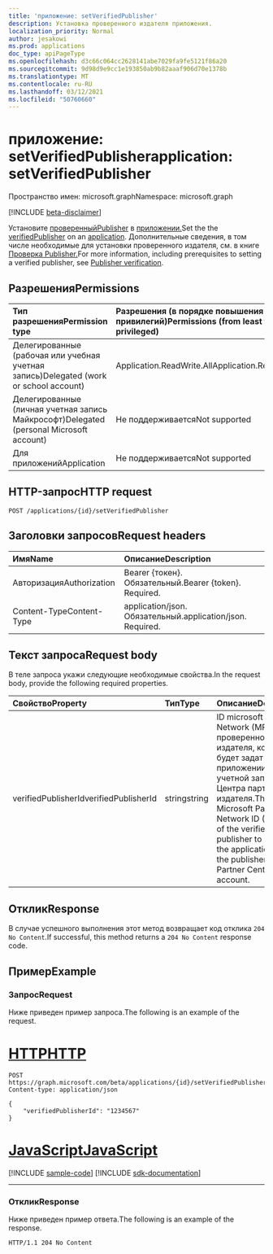 ```yaml
---
title: 'приложение: setVerifiedPublisher'
description: Установка проверенного издателя приложения.
localization_priority: Normal
author: jesakowi
ms.prod: applications
doc_type: apiPageType
ms.openlocfilehash: d3c66c064cc2628141abe7029fa9fe5121f86a20
ms.sourcegitcommit: 9d98d9e9cc1e193850ab9b82aaaf906d70e1378b
ms.translationtype: MT
ms.contentlocale: ru-RU
ms.lasthandoff: 03/12/2021
ms.locfileid: "50760660"
---
```

# <a name="application-setverifiedpublisher"></a><span data-ttu-id="c935e-103">приложение: setVerifiedPublisher</span><span class="sxs-lookup"><span data-stu-id="c935e-103">application: setVerifiedPublisher</span></span>

<span data-ttu-id="c935e-104">Пространство имен: microsoft.graph</span><span class="sxs-lookup"><span data-stu-id="c935e-104">Namespace: microsoft.graph</span></span>

[!INCLUDE [beta-disclaimer](../../includes/beta-disclaimer.md)]

<span data-ttu-id="c935e-105">Установите [проверенныйPublisher](../resources/verifiedPublisher.md) в [приложении.](../resources/application.md)</span><span class="sxs-lookup"><span data-stu-id="c935e-105">Set the the [verifiedPublisher](../resources/verifiedPublisher.md) on an [application](../resources/application.md).</span></span> <span data-ttu-id="c935e-106">Дополнительные сведения, в том числе необходимые для установки проверенного издателя, см. в книге [Проверка Publisher.](/azure/active-directory/develop/publisher-verification-overview)</span><span class="sxs-lookup"><span data-stu-id="c935e-106">For more information, including prerequisites to setting a verified publisher, see [Publisher verification](/azure/active-directory/develop/publisher-verification-overview).</span></span>

## <a name="permissions"></a><span data-ttu-id="c935e-107">Разрешения</span><span class="sxs-lookup"><span data-stu-id="c935e-107">Permissions</span></span>

|<span data-ttu-id="c935e-108">Тип разрешения</span><span class="sxs-lookup"><span data-stu-id="c935e-108">Permission type</span></span>      | <span data-ttu-id="c935e-109">Разрешения (в порядке повышения привилегий)</span><span class="sxs-lookup"><span data-stu-id="c935e-109">Permissions (from least to most privileged)</span></span>              |
|:--------------------|:---------------------------------------------------------|
|<span data-ttu-id="c935e-110">Делегированные (рабочая или учебная учетная запись)</span><span class="sxs-lookup"><span data-stu-id="c935e-110">Delegated (work or school account)</span></span> | <span data-ttu-id="c935e-111">Application.ReadWrite.All</span><span class="sxs-lookup"><span data-stu-id="c935e-111">Application.ReadWrite.All</span></span> |
|<span data-ttu-id="c935e-112">Делегированные (личная учетная запись Майкрософт)</span><span class="sxs-lookup"><span data-stu-id="c935e-112">Delegated (personal Microsoft account)</span></span> | <span data-ttu-id="c935e-113">Не поддерживается</span><span class="sxs-lookup"><span data-stu-id="c935e-113">Not supported</span></span> |
|<span data-ttu-id="c935e-114">Для приложений</span><span class="sxs-lookup"><span data-stu-id="c935e-114">Application</span></span> | <span data-ttu-id="c935e-115">Не поддерживается</span><span class="sxs-lookup"><span data-stu-id="c935e-115">Not supported</span></span> |

## <a name="http-request"></a><span data-ttu-id="c935e-116">HTTP-запрос</span><span class="sxs-lookup"><span data-stu-id="c935e-116">HTTP request</span></span>

<!-- { "blockType": "ignored" } -->

```http
POST /applications/{id}/setVerifiedPublisher
```

## <a name="request-headers"></a><span data-ttu-id="c935e-117">Заголовки запросов</span><span class="sxs-lookup"><span data-stu-id="c935e-117">Request headers</span></span>

| <span data-ttu-id="c935e-118">Имя</span><span class="sxs-lookup"><span data-stu-id="c935e-118">Name</span></span>           | <span data-ttu-id="c935e-119">Описание</span><span class="sxs-lookup"><span data-stu-id="c935e-119">Description</span></span>                |
|:---------------|:---------------------------|
| <span data-ttu-id="c935e-120">Авторизация</span><span class="sxs-lookup"><span data-stu-id="c935e-120">Authorization</span></span>  | <span data-ttu-id="c935e-p102">Bearer {токен}. Обязательный.</span><span class="sxs-lookup"><span data-stu-id="c935e-p102">Bearer {token}. Required.</span></span>  |
| <span data-ttu-id="c935e-123">Content-Type</span><span class="sxs-lookup"><span data-stu-id="c935e-123">Content-Type</span></span>   | <span data-ttu-id="c935e-p103">application/json. Обязательный.</span><span class="sxs-lookup"><span data-stu-id="c935e-p103">application/json. Required.</span></span>|

## <a name="request-body"></a><span data-ttu-id="c935e-126">Текст запроса</span><span class="sxs-lookup"><span data-stu-id="c935e-126">Request body</span></span>

<span data-ttu-id="c935e-127">В теле запроса укажи следующие необходимые свойства.</span><span class="sxs-lookup"><span data-stu-id="c935e-127">In the request body, provide the following required properties.</span></span>

| <span data-ttu-id="c935e-128">Свойство</span><span class="sxs-lookup"><span data-stu-id="c935e-128">Property</span></span>     | <span data-ttu-id="c935e-129">Тип</span><span class="sxs-lookup"><span data-stu-id="c935e-129">Type</span></span>   |<span data-ttu-id="c935e-130">Описание</span><span class="sxs-lookup"><span data-stu-id="c935e-130">Description</span></span>|
|:---------------|:--------|:----------|
| <span data-ttu-id="c935e-131">verifiedPublisherId</span><span class="sxs-lookup"><span data-stu-id="c935e-131">verifiedPublisherId</span></span> | <span data-ttu-id="c935e-132">string</span><span class="sxs-lookup"><span data-stu-id="c935e-132">string</span></span> | <span data-ttu-id="c935e-133">ID microsoft Partner Network (MPNID) проверенного издателя, который будет задат в приложении, из учетной записи Центра партнеров издателя.</span><span class="sxs-lookup"><span data-stu-id="c935e-133">The Microsoft Partner Network ID (MPNID) of the verified publisher to be set on the application, from the publisher's Partner Center account.</span></span> |

## <a name="response"></a><span data-ttu-id="c935e-134">Отклик</span><span class="sxs-lookup"><span data-stu-id="c935e-134">Response</span></span>

<span data-ttu-id="c935e-135">В случае успешного выполнения этот метод возвращает код отклика `204 No Content`.</span><span class="sxs-lookup"><span data-stu-id="c935e-135">If successful, this method returns a `204 No Content` response code.</span></span>

## <a name="example"></a><span data-ttu-id="c935e-136">Пример</span><span class="sxs-lookup"><span data-stu-id="c935e-136">Example</span></span>

### <a name="request"></a><span data-ttu-id="c935e-137">Запрос</span><span class="sxs-lookup"><span data-stu-id="c935e-137">Request</span></span>

<span data-ttu-id="c935e-138">Ниже приведен пример запроса.</span><span class="sxs-lookup"><span data-stu-id="c935e-138">The following is an example of the request.</span></span>


# <a name="http"></a>[<span data-ttu-id="c935e-139">HTTP</span><span class="sxs-lookup"><span data-stu-id="c935e-139">HTTP</span></span>](#tab/http)
<!-- {
  "blockType": "request",
  "name": "application_setverifiedpublisher"
}-->

```http
POST https://graph.microsoft.com/beta/applications/{id}/setVerifiedPublisher
Content-type: application/json

{
    "verifiedPublisherId": "1234567"
}
```
# <a name="javascript"></a>[<span data-ttu-id="c935e-140">JavaScript</span><span class="sxs-lookup"><span data-stu-id="c935e-140">JavaScript</span></span>](#tab/javascript)
[!INCLUDE [sample-code](../includes/snippets/javascript/application-setverifiedpublisher-javascript-snippets.md)]
[!INCLUDE [sdk-documentation](../includes/snippets/snippets-sdk-documentation-link.md)]

---


### <a name="response"></a><span data-ttu-id="c935e-141">Отклик</span><span class="sxs-lookup"><span data-stu-id="c935e-141">Response</span></span>

<span data-ttu-id="c935e-142">Ниже приведен пример ответа.</span><span class="sxs-lookup"><span data-stu-id="c935e-142">The following is an example of the response.</span></span>

<!-- {
  "blockType": "response",
  "truncated": true
} -->

```http
HTTP/1.1 204 No Content
```

<!-- uuid: e7beba93-bb0b-42ea-96c8-231aa61d755e
2020-09-09 21:16:07 UTC -->
<!-- {
  "type": "#page.annotation",
  "description": "application: setVerifiedPublisher",
  "keywords": "",
  "section": "documentation",
  "tocPath": "",
  "suppressions": []
}-->
